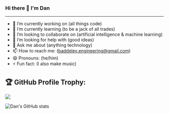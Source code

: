 ### Hi there 👋 I'm Dan
---

- 🔭 I’m currently working on (all things code)
- 🌱 I’m currently learning (to be a jack of all trades)
- 👯 I’m looking to collaborate on (artificial intelligence & machine learning)
- 🤔 I’m looking for help with (good ideas)
- 💬 Ask me about (anything technology)
- 📫 How to reach me: (baddeley.engineering@gmail.com)
- 😄 Pronouns: (he/him)
- ⚡ Fun fact: (I also make music)

## 🏆 GitHub Profile Trophy:

<a href="https://github.com/ryo-ma/github-profile-trophy">
  <img align="center" src="https://github-profile-trophy.vercel.app/?username=danbadds38&theme=dracula" />
</a>



![Dan's GitHub stats](https://github-readme-stats.vercel.app/api?username=danbadds38&show_icons=true&theme=radical)
